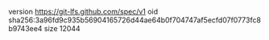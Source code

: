 version https://git-lfs.github.com/spec/v1
oid sha256:3a96fd9c935b56904165726d44ae64b0f704747af5ecfd07f0773fc8b9743ee4
size 12044
